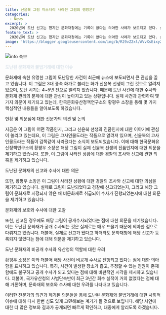 ```yaml
---
title: 신윤복 그림 미스터리 사라진 그림의 행방은?
categories:
  - News
excerpt: >
  2020년에 도난 신고는 했지만 문화재청에는 기록이 없다는 의아한 사례가 보도되고 있다. 신윤복 선생의 고사인물도라는 작품이 4~5년 전에 도난당했다는 소식이 들렸는데, 이 그림은 한국에 지정되지 않은 문화재로 사범단속반의 실적이 낮아 비공개 수사에 대한 의구심이 제기되고 있다. 도난된 그림의 가치와 경찰 수사에 대한 논란이 제기되면서 이에 대한 해석과 대처가 필요한 상황이다.
feature_text: >
  2020년에 도난 신고는 했지만 문화재청에는 기록이 없다는 의아한 사례가 보도되고 있다. 신윤복 선생의 고사인물도라는 작품이 4~5년 전에 도난당했다는 소식이 들렸는데, 이 그림은 한국에 지정되지 않은 문화재로 사범단속반의 실적이 낮아 비공개 수사에 대한 의구심이 제기되고 있다. 도난된 그림의 가치와 경찰 수사에 대한 논란이 제기되면서 이에 대한 해석과 대처가 필요한 상황이다.
image: 'https://blogger.googleusercontent.com/img/b/R29vZ2xl/AVvXsEixyZcFfHzMRdzZMjFBmAUKJYCLCGyLL1o632UiGVXcaFdKo_bkvkuCioo0uUKlGfBVcT3P84aROyZIXSBEx3Aw5nCQ3pTgDom1WDC4m8eifvWiAmWEEVb4x6G_l8C0QH225ldMjyaFvpxGEBGNO37VmDTDMHGhJPq73UglMfDca1-0aw/s1600/blogspot.png'
---
```


<p><img src="https://blogger.googleusercontent.com/img/b/R29vZ2xl/AVvXsEixyZcFfHzMRdzZMjFBmAUKJYCLCGyLL1o632UiGVXcaFdKo_bkvkuCioo0uUKlGfBVcT3P84aROyZIXSBEx3Aw5nCQ3pTgDom1WDC4m8eifvWiAmWEEVb4x6G_l8C0QH225ldMjyaFvpxGEBGNO37VmDTDMHGhJPq73UglMfDca1-0aw/s1600/blogspot.png" alt="info 속보" /></p>

<p><b><span style="color: #21538527;">도난된 문화재와 불법거래에 대한 이슈</span></b></p>

<p>문화재에 속한 유명한 그림이 도난당한 사건이 최근에 뉴스에 보도되면서 큰 관심을 끌고 있습니다. 이 그림은 3대 풍속 화가로 불리는 화가 신윤복 선생이 그린 것으로 알려져 있으며, 도난 시기는 4~5년 전으로 알려져 있습니다. 때문에 도난 사건에 대한 수사와 문화재 관리의 문제에 대한 관심이 높아지고 있는 상황입니다. 실제 사건과 관련하여 몇 가지 의문이 제기되고 있는데, 한국문화유산정책연구소의 황평우 소장을 통해 몇 가지 핵심적인 내용들을 알아보도록 하겠습니다. </p>

<p>현황 및 의문점에 대한 전문가의 의견 및 논의</p>

<p>지금은 이 그림이 어떤 작품인지, 그리고 신윤복 선생의 진품인지에 대한 이야기에 관심이 쏠리고 있는데요, 이 그림은 고사인물도라는 작품으로 알려져 있으며, 신윤복의 고사인물도라는 작품이 감쪽같이 사라졌다는 소식이 보도되었습니다. 이에 대해 한국문화유산정책연구소의 황평우 소장은 해당 그림이 실제 신윤복 선생의 진품인지에 대한 의문을 제기하고 있습니다. 또한, 이 그림이 사라진 상황에 대한 경찰의 조사와 신고에 관한 의혹을 제기하고 있습니다.</p>

<p>도난된 문화재의 신고와 수사에 대한 의문</p>

<p>또한, 황평우 소장은 이 그림이 사라진 상황에 대한 경찰의 조사와 신고에 대한 의심을 제기하고 있습니다. 실제로 그림이 도난되었다고 경찰에 신고되었는지, 그리고 해당 그림이 문화재로 지정되지 않은 채 비문화재로 취급되어 수사가 진행되었는지에 대한 의문을 제기하고 있습니다.</p>

<p>문화재의 보호와 수사에 대한 고찰</p>

<p>또한, 신고된 경우에도 해당 그림이 공개수사되었다는 점에 대한 의문을 제기했습니다. 이는 도난된 문화재가 공개 수사되는 것은 실제로는 매우 드물기 때문에 의아한 점으로 다뤄지고 있습니다. 더불어, 실제로 신고가 됐다고 하더라도 문화재청에 해당 신고가 등록되지 않았다는 점에 대해 의문을 제기하고 있습니다.</p>

<p>도난 문화재의 비공개 수사와 유산청의 역할에 대한 우려</p>

<p>황평우 소장은 이와 더불어 해당 사건이 비공개 수사로 진행되고 있다는 점에 대한 의아함을 표시하고 있습니다. 특히, 사건이 발생한 장소가 좁고, 추정할 수 있는 인원이 존재함에도 불구하고 공개 수사가 되고 있다는 점에 대해 비판적인 시각을 제시하고 있습니다. 더불어, 국가유산청의 사범단속반이 최근 3년간 회수 실적이 거의 없었다는 점에 대해 거론하며, 문화재의 보호와 수사에 대한 우려를 나타내고 있습니다.</p>

<p>이러한 전문가의 의견과 제기된 의문들을 통해 도난된 문화재와 불법거래에 대한 사회적 이슈에 대해 다시 한번 심도 있게 고민해보는 계기가 될 것으로 보입니다. 해당 사안에 대한 더 많은 정보와 결과가 공개되면 빠르게 확인하고, 대중에게 알리도록 하겠습니다.</p>

